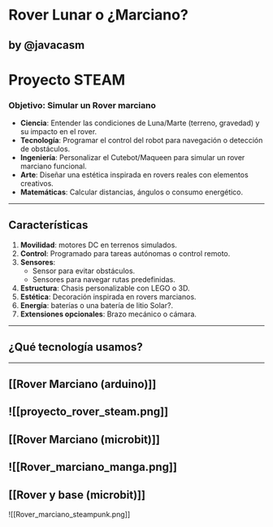 # Rover Lunar o ¿Marciano?


by @javacasm
---
# Proyecto STEAM 

### Objetivo: Simular un Rover marciano

- **Ciencia**: Entender las condiciones de Luna/Marte (terreno, gravedad) y su impacto en el rover.
- **Tecnología**: Programar el control del robot para navegación o detección de obstáculos.
- **Ingeniería**: Personalizar el Cutebot/Maqueen para simular un rover marciano funcional.
- **Arte**: Diseñar una estética inspirada en rovers reales con elementos creativos.
- **Matemáticas**: Calcular distancias, ángulos o consumo energético.

---

## Características


1. **Movilidad**:  motores DC en terrenos simulados.
2. **Control**: Programado para tareas autónomas o control remoto.
3. **Sensores**:
    - Sensor  para evitar obstáculos.
    - Sensores para navegar rutas predefinidas.
4. **Estructura**: Chasis personalizable con  LEGO o 3D.
5. **Estética**: Decoración inspirada en rovers marcianos.
6. **Energía**: baterías o una batería de litio Solar?.
7. **Extensiones opcionales**: Brazo mecánico o cámara.

---
## ¿Qué tecnología usamos?

---

## [[Rover Marciano (arduino)]] 
![[proyecto_rover_steam.png]]
---
## [[Rover Marciano (microbit)]] 
![[Rover_marciano_manga.png]]
---
## [[Rover y base (microbit)]] 
![[Rover_marciano_steampunk.png]]
